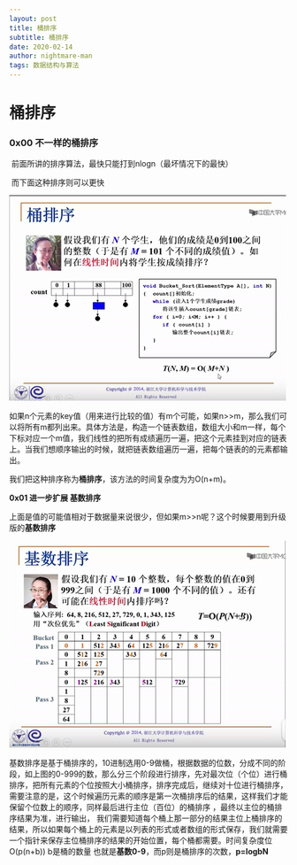 ```yaml
---
layout: post
title: 桶排序
subtitle: 桶排序
date: 2020-02-14
author: nightmare-man
tags: 数据结构与算法
---
```

# 桶排序 

### 0x00 不一样的桶排序

​		前面所讲的排序算法，最快只能打到nlogn（最坏情况下的最快）

​		而下面这种排序则可以更快

![QQ截图20200214164936](/assets/img/QQ截图20200214164936.png)

​		如果n个元素的key值（用来进行比较的值）有m个可能，如果n>>m，那么我们可以将所有m都列出来。具体方法是，构造一个链表数组，数组大小和m一样，每个下标对应一个m值，我们线性的把所有成绩遍历一遍，把这个元素挂到对应的链表上。当我们想顺序输出的时候，就把链表数组遍历一遍，把每个链表的的元素都输出。

​		我们把这种排序称为**桶排序**，该方法的时间复杂度为为O(n+m)。

**0x01 进一步扩展 基数排序**

​		上面是值的可能值相对于数据量来说很少，但如果m>>n呢？这个时候要用到升级版的**基数排序**

![QQ截图20200214170612](/assets/img/QQ截图20200214170612.png)

​			基数排序是基于桶排序的，10进制选用0-9做桶，根据数据的位数，分成不同的阶段，如上图的0-999的数，那么分三个阶段进行排序，先对最次位（个位）进行桶排序，把所有元素的个位按照大小桶排序，排序完成后，继续对十位进行桶排序，需要注意的是，这个时候遍历元素的顺序是第一次桶排序后的结果，这样我们才能保留个位数上的顺序，同样最后进行主位（百位）的桶排序 ，最终以主位的桶排序结果为准，进行输出， 我们需要知道每个桶上那一部分的结果主位上桶排序的结果，所以如果每个桶上的元素是以列表的形式或者数组的形式保存，我们就需要一个指针来保存主位桶排序的结果的开始位置，每个桶都需要。时间复杂度位O(p(n+b)) b是桶的数量 也就是**基数0-9**，而p则是桶排序的次数，**p=logbN**